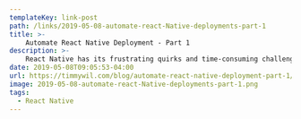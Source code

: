 ```yaml
---
templateKey: link-post
path: /links/2019-05-08-automate-react-Native-deployments-part-1
title: >-
    Automate React Native Deployment - Part 1
description: >-
    React Native has its frustrating quirks and time-consuming challenges, as any library as heavy as React Native might. Automating deployment has been one of those challenges.
date: 2019-05-08T09:05:53-04:00
url: https://timmywil.com/blog/automate-react-native-deployment-part-1/
image: 2019-05-08-automate-react-Native-deployments-part-1.png
tags:
  - React Native
---
```

